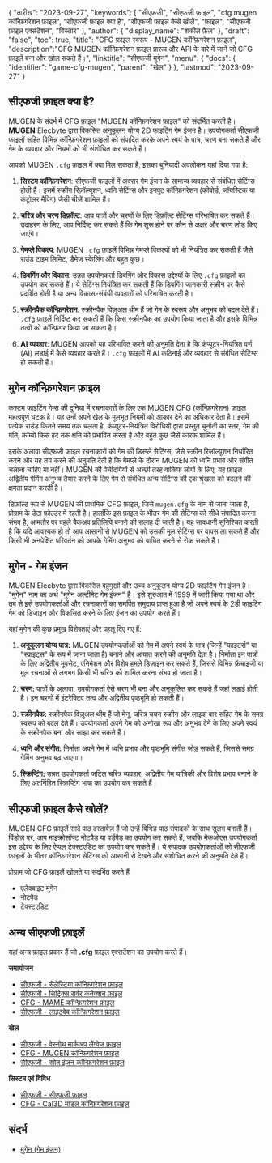 {
"तारीख": "2023-09-27",
  "keywords": [
"सीएफजी",
"सीएफजी फ़ाइल",
"cfg mugen कॉन्फ़िगरेशन फ़ाइल",
"सीएफजी फ़ाइल क्या है",
"सीएफजी फ़ाइल कैसे खोलें",
"फ़ाइल",
"सीएफजी फ़ाइल एक्सटेंशन",
"विस्तार"
],
  "author": {
"display_name": "शकील फ़ैज़"
},
"draft": "false",
"toc": true,
"title": "CFG फ़ाइल स्वरूप - MUGEN कॉन्फ़िगरेशन फ़ाइल",
  "description":"CFG MUGEN कॉन्फ़िगरेशन फ़ाइल प्रारूप और API के बारे में जानें जो CFG फ़ाइलें बना और खोल सकते हैं।",
"linktitle": "सीएफजी मुगेन",
  "menu": {
    "docs": {
      "identifier": "game-cfg-mugen",
"parent": "खेल"
}
},
"lastmod": "2023-09-27"
}

## सीएफजी फ़ाइल क्या है?

MUGEN के संदर्भ में CFG फ़ाइल "MUGEN कॉन्फ़िगरेशन फ़ाइल" को संदर्भित करती है। **MUGEN** Elecbyte द्वारा विकसित अनुकूलन योग्य 2D फाइटिंग गेम इंजन है। उपयोगकर्ता सीएफजी फाइलों सहित विभिन्न कॉन्फ़िगरेशन फ़ाइलों को संपादित करके अपने स्वयं के पात्र, चरण बना सकते हैं और गेम के व्यवहार और नियमों को भी संशोधित कर सकते हैं।

आपको MUGEN `.cfg` फ़ाइल में क्या मिल सकता है, इसका बुनियादी अवलोकन यहां दिया गया है:

1. **सिस्टम कॉन्फ़िगरेशन**: सीएफजी फाइलों में अक्सर गेम इंजन के सामान्य व्यवहार से संबंधित सेटिंग्स होती हैं। इसमें स्क्रीन रिज़ॉल्यूशन, ध्वनि सेटिंग्स और इनपुट कॉन्फ़िगरेशन (कीबोर्ड, जॉयस्टिक या कंट्रोलर मैपिंग) जैसी चीज़ें शामिल हैं।
    








2. **चरित्र और चरण डिफ़ॉल्ट**: आप पात्रों और चरणों के लिए डिफ़ॉल्ट सेटिंग्स परिभाषित कर सकते हैं। उदाहरण के लिए, आप निर्दिष्ट कर सकते हैं कि गेम शुरू होने पर कौन से अक्षर और चरण लोड किए जाएंगे।
    








3. **गेमप्ले विकल्प**: MUGEN `.cfg` फ़ाइलें विभिन्न गेमप्ले विकल्पों को भी नियंत्रित कर सकती हैं जैसे राउंड टाइम लिमिट, डैमेज स्केलिंग और बहुत कुछ।
    








4. **डिबगिंग और विकास**: उन्नत उपयोगकर्ता डिबगिंग और विकास उद्देश्यों के लिए `.cfg` फ़ाइलों का उपयोग कर सकते हैं। ये सेटिंग्स नियंत्रित कर सकती हैं कि डिबगिंग जानकारी स्क्रीन पर कैसे प्रदर्शित होती है या अन्य विकास-संबंधी व्यवहारों को परिभाषित करती है।
    








5. **स्क्रीनपैक कॉन्फ़िगरेशन**: स्क्रीनपैक विज़ुअल थीम हैं जो गेम के स्वरूप और अनुभव को बदल देते हैं। `.cfg` फ़ाइलें निर्दिष्ट कर सकती हैं कि किस स्क्रीनपैक का उपयोग किया जाता है और इसके विभिन्न तत्वों को कॉन्फ़िगर किया जा सकता है।
    








6. **AI व्यवहार**: MUGEN आपको यह परिभाषित करने की अनुमति देता है कि कंप्यूटर-नियंत्रित वर्ण (AI) लड़ाई में कैसे व्यवहार करते हैं। `.cfg` फ़ाइलों में AI कठिनाई और व्यवहार से संबंधित सेटिंग्स हो सकती हैं।

## मुगेन कॉन्फ़िगरेशन फ़ाइल

कस्टम फाइटिंग गेम्स की दुनिया में रचनाकारों के लिए एक MUGEN CFG (कॉन्फ़िगरेशन) फ़ाइल महत्वपूर्ण घटक है। यह उन्हें अपने खेल के मूलभूत नियमों को आकार देने का अधिकार देता है। इसमें प्रत्येक राउंड कितने समय तक चलता है, कंप्यूटर-नियंत्रित विरोधियों द्वारा प्रस्तुत चुनौती का स्तर, गेम की गति, कॉम्बो किस हद तक क्षति को प्रभावित करता है और बहुत कुछ जैसे कारक शामिल हैं।

इसके अलावा सीएफजी फ़ाइल रचनाकारों को गेम की डिस्प्ले सेटिंग्स, जैसे स्क्रीन रिज़ॉल्यूशन निर्धारित करने और यह तय करने की अनुमति देती है कि गेमप्ले के दौरान MUGEN को ध्वनि प्रभाव और संगीत चलाना चाहिए या नहीं। MUGEN की पेचीदगियों से अच्छी तरह वाकिफ लोगों के लिए, यह फ़ाइल अद्वितीय गेमिंग अनुभव तैयार करने के लिए गेम से संबंधित अन्य सेटिंग्स की एक श्रृंखला को बदलने की क्षमता प्रदान करती है।

डिफ़ॉल्ट रूप से MUGEN की प्राथमिक CFG फ़ाइल, जिसे `mugen.cfg` के नाम से जाना जाता है, प्रोग्राम के डेटा फ़ोल्डर में रहती है। हालाँकि इस फ़ाइल के भीतर गेम की सेटिंग्स को सीधे संपादित करना संभव है, आमतौर पर पहले बैकअप प्रतिलिपि बनाने की सलाह दी जाती है। यह सावधानी सुनिश्चित करती है कि यदि आवश्यक हो तो आप आसानी से MUGEN को उसकी मूल सेटिंग्स पर वापस ला सकते हैं और किसी भी अनपेक्षित परिवर्तन को आपके गेमिंग अनुभव को बाधित करने से रोक सकते हैं।

## मुगेन - गेम इंजन

MUGEN Elecbyte द्वारा विकसित बहुमुखी और उच्च अनुकूलन योग्य 2D फाइटिंग गेम इंजन है। "मुगेन" नाम का अर्थ "मुगेन अल्टीमेट गेम इंजन" है। इसे शुरुआत में 1999 में जारी किया गया था और तब से इसे उपयोगकर्ताओं और रचनाकारों का समर्पित समुदाय प्राप्त हुआ है जो अपने स्वयं के 2डी फाइटिंग गेम को डिजाइन और विकसित करने के लिए इंजन का उपयोग करते हैं।

यहां मुगेन की कुछ प्रमुख विशेषताएं और पहलू दिए गए हैं:

1. **अनुकूलन योग्य पात्र:** MUGEN उपयोगकर्ताओं को गेम में अपने स्वयं के पात्र (जिन्हें "फाइटर्स" या "स्प्राइट्स" के रूप में जाना जाता है) बनाने और आयात करने की अनुमति देता है। निर्माता इन पात्रों के लिए अद्वितीय मूवसेट, एनिमेशन और विशेष हमले डिज़ाइन कर सकते हैं, जिससे विभिन्न फ्रेंचाइजी या मूल रचनाओं से लगभग किसी भी चरित्र को शामिल करना संभव हो जाता है।
    








2. **चरण:** पात्रों के अलावा, उपयोगकर्ता ऐसे चरण भी बना और अनुकूलित कर सकते हैं जहां लड़ाई होती है। इन चरणों में इंटरैक्टिव तत्व और अद्वितीय पृष्ठभूमि हो सकती हैं।
      









3. **स्क्रीनपैक:** स्क्रीनपैक विज़ुअल थीम हैं जो मेनू, चरित्र चयन स्क्रीन और लाइफ बार सहित गेम के समग्र स्वरूप को बदल देते हैं। उपयोगकर्ता अपने गेम को अनोखा रूप और अनुभव देने के लिए अपने स्वयं के स्क्रीनपैक बना और साझा कर सकते हैं।
    








4. **ध्वनि और संगीत:** निर्माता अपने गेम में ध्वनि प्रभाव और पृष्ठभूमि संगीत जोड़ सकते हैं, जिससे समग्र गेमिंग अनुभव बढ़ जाएगा।
    








5. **स्क्रिप्टिंग:** उन्नत उपयोगकर्ता जटिल चरित्र व्यवहार, अद्वितीय गेम यांत्रिकी और विशेष प्रभाव बनाने के लिए अंतर्निहित स्क्रिप्टिंग भाषा का उपयोग कर सकते हैं।

## सीएफजी फ़ाइल कैसे खोलें?

MUGEN CFG फ़ाइलें सादे पाठ दस्तावेज़ हैं जो उन्हें विभिन्न पाठ संपादकों के साथ सुलभ बनाती हैं। विंडोज़ पर, आप माइक्रोसॉफ्ट नोटपैड या वर्डपैड का उपयोग कर सकते हैं, जबकि मैकओएस उपयोगकर्ता इस उद्देश्य के लिए ऐप्पल टेक्स्टएडिट का उपयोग कर सकते हैं। ये संपादक उपयोगकर्ताओं को सीएफजी फ़ाइलों के भीतर कॉन्फ़िगरेशन सेटिंग्स को आसानी से देखने और संशोधित करने की अनुमति देते हैं।

प्रोग्राम जो CFG फ़ाइलें खोलते या संदर्भित करते हैं

- एलेक्बाइट मुगेन
- नोटपैड
- टेक्स्टएडिट

## अन्य सीएफजी फ़ाइलें

यहां अन्य फ़ाइल प्रकार हैं जो **.cfg** फ़ाइल एक्सटेंशन का उपयोग करते हैं।

**समायोजन**
- [सीएफजी - सेलेस्टिया कॉन्फ़िगरेशन फ़ाइल](/hi/सेटिंग्स/सीएफजी-सेलेस्टिया/)
- [सीएफजी - सिट्रिक्स सर्वर कनेक्शन फ़ाइल](/hi/सेटिंग्स/सीएफजी-सिट्रिक्स/)
- [CFG - MAME कॉन्फ़िगरेशन फ़ाइल](/hi/सेटिंग्स/cfg-mame/)
- [सीएफजी - लाइटवेव कॉन्फ़िगरेशन फ़ाइल](/hi/सेटिंग्स/सीएफजी-लाइटवेव/)

**खेल**
- [सीएफजी - वेस्नोथ मार्कअप लैंग्वेज फ़ाइल](/hi/गेम/सीएफजी-वेस्नोथ/)
- [CFG - MUGEN कॉन्फ़िगरेशन फ़ाइल](/hi/game/cfg-mugen/)
- [सीएफजी - स्रोत इंजन कॉन्फ़िगरेशन फ़ाइल](/hi/गेम/सीएफजी-सोर्सइंजिन/)

**सिस्टम एवं विविध**
- [सीएफजी - सीएफजी फ़ाइल](/hi/सिस्टम/सीएफजी/)
- [CFG - Cal3D मॉडल कॉन्फ़िगरेशन फ़ाइल](/hi/misc/cfg-cal3d/)

## संदर्भ
* [मुगेन (गेम इंजन)](https://en.wikipedia.org/wiki/Mugen_(game_engine))

